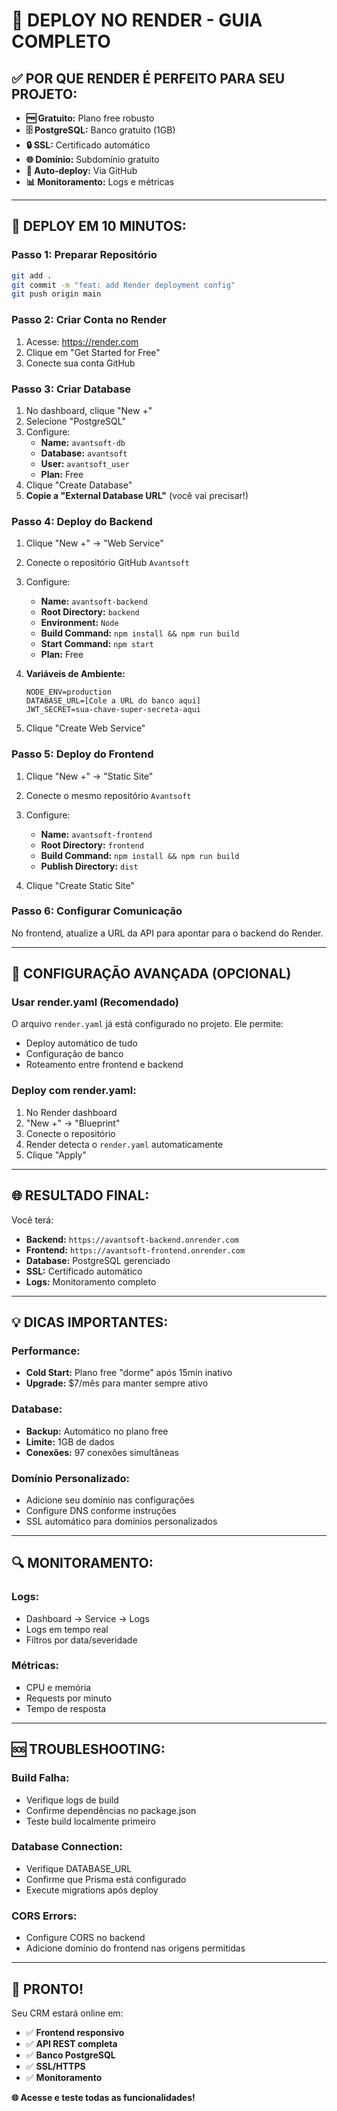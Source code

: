 # 🚀 DEPLOY NO RENDER - GUIA COMPLETO

## ✅ **POR QUE RENDER É PERFEITO PARA SEU PROJETO:**

- **🆓 Gratuito:** Plano free robusto
- **🗄️ PostgreSQL:** Banco gratuito (1GB)
- **🔒 SSL:** Certificado automático
- **🌐 Domínio:** Subdomínio gratuito
- **🔄 Auto-deploy:** Via GitHub
- **📊 Monitoramento:** Logs e métricas

---

## 🎯 **DEPLOY EM 10 MINUTOS:**

### **Passo 1: Preparar Repositório**
```bash
git add .
git commit -m "feat: add Render deployment config"
git push origin main
```

### **Passo 2: Criar Conta no Render**
1. Acesse: https://render.com
2. Clique em "Get Started for Free"
3. Conecte sua conta GitHub

### **Passo 3: Criar Database**
1. No dashboard, clique "New +"
2. Selecione "PostgreSQL"
3. Configure:
   - **Name:** `avantsoft-db`
   - **Database:** `avantsoft`
   - **User:** `avantsoft_user`
   - **Plan:** Free
4. Clique "Create Database"
5. **Copie a "External Database URL"** (você vai precisar!)

### **Passo 4: Deploy do Backend**
1. Clique "New +" → "Web Service"
2. Conecte o repositório GitHub `Avantsoft`
3. Configure:
   - **Name:** `avantsoft-backend`
   - **Root Directory:** `backend`
   - **Environment:** `Node`
   - **Build Command:** `npm install && npm run build`
   - **Start Command:** `npm start`
   - **Plan:** Free

4. **Variáveis de Ambiente:**
   ```
   NODE_ENV=production
   DATABASE_URL=[Cole a URL do banco aqui]
   JWT_SECRET=sua-chave-super-secreta-aqui
   ```

5. Clique "Create Web Service"

### **Passo 5: Deploy do Frontend**
1. Clique "New +" → "Static Site"
2. Conecte o mesmo repositório `Avantsoft`
3. Configure:
   - **Name:** `avantsoft-frontend`
   - **Root Directory:** `frontend`
   - **Build Command:** `npm install && npm run build`
   - **Publish Directory:** `dist`

4. Clique "Create Static Site"

### **Passo 6: Configurar Comunicação**
No frontend, atualize a URL da API para apontar para o backend do Render.

---

## 🔧 **CONFIGURAÇÃO AVANÇADA (OPCIONAL)**

### **Usar render.yaml (Recomendado)**
O arquivo `render.yaml` já está configurado no projeto. Ele permite:
- Deploy automático de tudo
- Configuração de banco
- Roteamento entre frontend e backend

### **Deploy com render.yaml:**
1. No Render dashboard
2. "New +" → "Blueprint"
3. Conecte o repositório
4. Render detecta o `render.yaml` automaticamente
5. Clique "Apply"

---

## 🌐 **RESULTADO FINAL:**

Você terá:
- **Backend:** `https://avantsoft-backend.onrender.com`
- **Frontend:** `https://avantsoft-frontend.onrender.com`
- **Database:** PostgreSQL gerenciado
- **SSL:** Certificado automático
- **Logs:** Monitoramento completo

---

## 💡 **DICAS IMPORTANTES:**

### **Performance:**
- **Cold Start:** Plano free "dorme" após 15min inativo
- **Upgrade:** $7/mês para manter sempre ativo

### **Database:**
- **Backup:** Automático no plano free
- **Limite:** 1GB de dados
- **Conexões:** 97 conexões simultâneas

### **Domínio Personalizado:**
- Adicione seu domínio nas configurações
- Configure DNS conforme instruções
- SSL automático para domínios personalizados

---

## 🔍 **MONITORAMENTO:**

### **Logs:**
- Dashboard → Service → Logs
- Logs em tempo real
- Filtros por data/severidade

### **Métricas:**
- CPU e memória
- Requests por minuto
- Tempo de resposta

---

## 🆘 **TROUBLESHOOTING:**

### **Build Falha:**
- Verifique logs de build
- Confirme dependências no package.json
- Teste build localmente primeiro

### **Database Connection:**
- Verifique DATABASE_URL
- Confirme que Prisma está configurado
- Execute migrations após deploy

### **CORS Errors:**
- Configure CORS no backend
- Adicione domínio do frontend nas origens permitidas

---

## 🎉 **PRONTO!**

Seu CRM estará online em:
- ✅ **Frontend responsivo**
- ✅ **API REST completa**
- ✅ **Banco PostgreSQL**
- ✅ **SSL/HTTPS**
- ✅ **Monitoramento**

**🌐 Acesse e teste todas as funcionalidades!**
